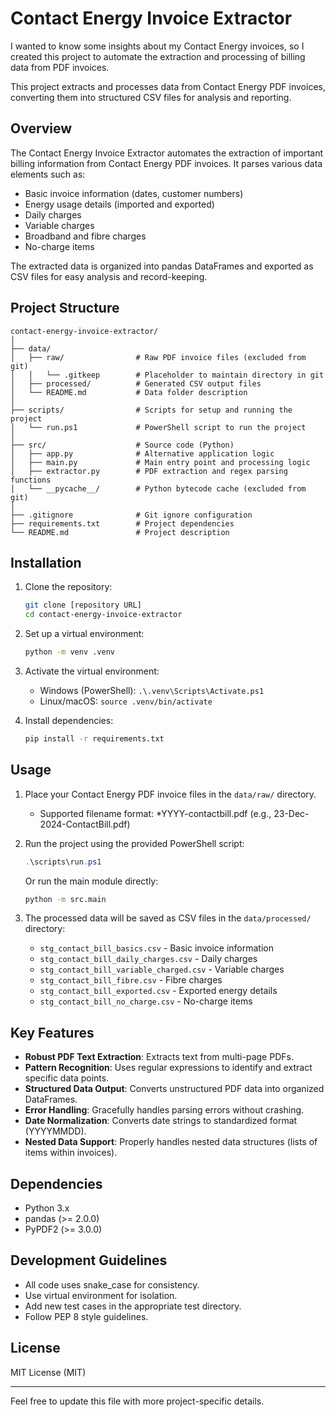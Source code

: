 # Contact Energy Invoice Extractor

I wanted to know some insights about my Contact Energy invoices, so I created this project to automate the extraction and processing of billing data from PDF invoices.

This project extracts and processes data from Contact Energy PDF invoices, converting them into structured CSV files for analysis and reporting.

## Overview

The Contact Energy Invoice Extractor automates the extraction of important billing information from Contact Energy PDF invoices. It parses various data elements such as:

- Basic invoice information (dates, customer numbers)
- Energy usage details (imported and exported)
- Daily charges
- Variable charges
- Broadband and fibre charges
- No-charge items

The extracted data is organized into pandas DataFrames and exported as CSV files for easy analysis and record-keeping.

## Project Structure

```plaintext
contact-energy-invoice-extractor/
│
├── data/
│   ├── raw/                # Raw PDF invoice files (excluded from git)
│   │   └── .gitkeep        # Placeholder to maintain directory in git
│   ├── processed/          # Generated CSV output files
│   └── README.md           # Data folder description
│
├── scripts/                # Scripts for setup and running the project
│   └── run.ps1             # PowerShell script to run the project
│
├── src/                    # Source code (Python)
│   ├── app.py              # Alternative application logic
│   ├── main.py             # Main entry point and processing logic
│   ├── extractor.py        # PDF extraction and regex parsing functions
│   └── __pycache__/        # Python bytecode cache (excluded from git)
│
├── .gitignore              # Git ignore configuration
├── requirements.txt        # Project dependencies
└── README.md               # Project description
```

## Installation

1. Clone the repository:

   ```bash
   git clone [repository URL]
   cd contact-energy-invoice-extractor
   ```

2. Set up a virtual environment:

   ```bash
   python -m venv .venv
   ```

3. Activate the virtual environment:
   - Windows (PowerShell): `.\.venv\Scripts\Activate.ps1`
   - Linux/macOS: `source .venv/bin/activate`

4. Install dependencies:

   ```bash
   pip install -r requirements.txt
   ```

## Usage

1. Place your Contact Energy PDF invoice files in the `data/raw/` directory.
   - Supported filename format: *YYYY-contactbill.pdf (e.g., 23-Dec-2024-ContactBill.pdf)

2. Run the project using the provided PowerShell script:

   ```powershell
   .\scripts\run.ps1
   ```
   
   Or run the main module directly:

   ```bash
   python -m src.main
   ```

3. The processed data will be saved as CSV files in the `data/processed/` directory:
   - `stg_contact_bill_basics.csv` - Basic invoice information
   - `stg_contact_bill_daily_charges.csv` - Daily charges
   - `stg_contact_bill_variable_charged.csv` - Variable charges
   - `stg_contact_bill_fibre.csv` - Fibre charges
   - `stg_contact_bill_exported.csv` - Exported energy details
   - `stg_contact_bill_no_charge.csv` - No-charge items

## Key Features

- **Robust PDF Text Extraction**: Extracts text from multi-page PDFs.
- **Pattern Recognition**: Uses regular expressions to identify and extract specific data points.
- **Structured Data Output**: Converts unstructured PDF data into organized DataFrames.
- **Error Handling**: Gracefully handles parsing errors without crashing.
- **Date Normalization**: Converts date strings to standardized format (YYYYMMDD).
- **Nested Data Support**: Properly handles nested data structures (lists of items within invoices).

## Dependencies

- Python 3.x
- pandas (>= 2.0.0)
- PyPDF2 (>= 3.0.0)

## Development Guidelines

- All code uses snake_case for consistency.
- Use virtual environment for isolation.
- Add new test cases in the appropriate test directory.
- Follow PEP 8 style guidelines.

## License

MIT License (MIT)

---

Feel free to update this file with more project-specific details.
